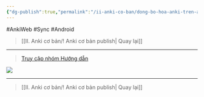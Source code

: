 ```yaml
---
{"dg-publish":true,"permalink":"/ii-anki-co-ban/dong-bo-hoa-anki-tren-android/","noteIcon":""}
---
```


#AnkiWeb #Sync #Android

> [[II. Anki cơ bản/! Anki cơ bản publish\| Quay lại]]

___

> [Truy cập nhóm Hướng dẫn](https://www.facebook.com/reel/1403408213556396)

![](https://www.youtube.com/embed/7V8tWKGLL3s)

___

> [[II. Anki cơ bản/! Anki cơ bản publish\| Quay lại]]